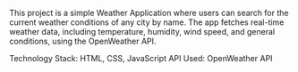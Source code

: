 This project is a simple Weather Application where users can search for the current weather conditions of any city by name. 
The app fetches real-time weather data, including temperature, humidity, wind speed, and general conditions, using the OpenWeather API.

Technology Stack: HTML, CSS, JavaScript
API Used: OpenWeather API
